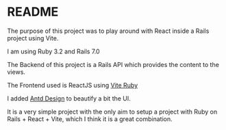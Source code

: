 # README

The purpose of this project was to play around with React inside a Rails project using Vite.

I am using Ruby 3.2 and Rails 7.0

The Backend of this project is a Rails API which provides the content to the views.

The Frontend used is ReactJS using [Vite Ruby](https://vite-ruby.netlify.app/guide/rails.html)

I added [Antd Design](https://ant.design/) to beautify a bit the UI.

It is a very simple project with the only aim to setup a project with Ruby on Rails + React + Vite, which I think it is a great combination.
